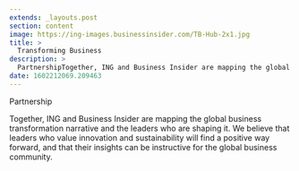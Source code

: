 ```yaml
--- 
extends: _layouts.post 
section: content 
image: https://ing-images.businessinsider.com/TB-Hub-2x1.jpg 
title: > 
  Transforming Business 
description: > 
  PartnershipTogether, ING and Business Insider are mapping the global business transformation narrative and the leaders who are shaping it.We believe that leaders who value innovation and sustainability will find a positive way forward, and that their insights can be instructive for the global business community. 
date: 1602212069.209463 
--- 
```

Partnership

Together, ING and Business Insider are mapping the global business transformation narrative and the leaders who are shaping it. We believe that leaders who value innovation and sustainability will find a positive way forward, and that their insights can be instructive for the global business community.